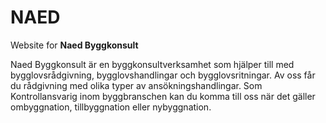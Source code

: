 # NAED
Website for **Naed Byggkonsult**

Naed Byggkonsult är en byggkonsultverksamhet som hjälper till med bygglovsrådgivning, bygglovshandlingar och bygglovsritningar. Av oss får du rådgivning med olika typer av ansökningshandlingar. Som Kontrollansvarig inom byggbranschen kan du komma till oss när det gäller ombyggnation, tillbyggnation eller nybyggnation. 
